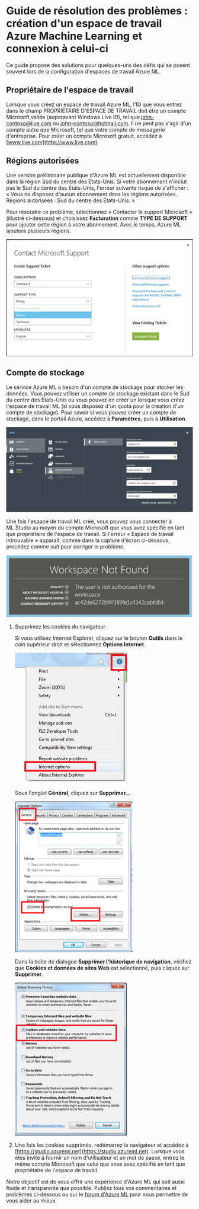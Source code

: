 <properties title="Troubleshooting Guide: Creating and connecting to an Azure Machine Learning workspace" pageTitle="Troubleshooting Guide: Creating and connecting to an Azure Machine Learning workspace | Azure" description="Solutions for common issues in creating and connecting to an Azure Machine Learning workspace " metaKeywords="" services="machine-learning" solutions="" documentationCenter="" authors="garye" videoId="" scriptId="" />

# Guide de résolution des problèmes : création d'un espace de travail Azure Machine Learning et connexion à celui-ci

Ce guide propose des solutions pour quelques-uns des défis qui se posent souvent lors de la configuration d'espaces de travail Azure ML.

## Propriétaire de l'espace de travail

Lorsque vous créez un espace de travail Azure ML, l'ID que vous entrez dans le champ PROPRIÉTAIRE D'ESPACE DE TRAVAIL doit être un compte Microsoft valide (auparavant Windows Live ID), tel que <john-contoso@live.com> ou <john-contoso@hotmail.com>. Il ne peut pas s'agir d'un compte autre que Microsoft, tel que votre compte de messagerie d'entreprise. Pour créer un compte Microsoft gratuit, accédez à [www.live.com](http://www.live.com).

## Régions autorisées

Une version préliminaire publique d'Azure ML est actuellement disponible dans la région Sud du centre des États-Unis. Si votre abonnement n'inclut pas le Sud du centre des États-Unis, l'erreur suivante risque de s'afficher : « Vous ne disposez d'aucun abonnement dans les régions autorisées. Régions autorisées : Sud du centre des États-Unis. »

Pour résoudre ce problème, sélectionnez « Contacter le support Microsoft » (illustré ci-dessous) et choisissez **Facturation** comme **TYPE DE SUPPORT** pour ajouter cette région à votre abonnement. Avec le temps, Azure ML ajoutera plusieurs régions.

![Contact Microsoft support][screen1]

## Compte de stockage

Le service Azure ML a besoin d'un compte de stockage pour stocker les données. Vous pouvez utiliser un compte de stockage existant dans le Sud du centre des États-Unis ou vous pouvez en créer un lorsque vous créez l'espace de travail ML (si vous disposez d'un quota pour la création d'un compte de stockage). Pour savoir si vous pouvez créer un compte de stockage, dans le portail Azure, accédez à **Paramètres**, puis à **Utilisation**.

![Create workspace][screen2]

Une fois l'espace de travail ML créé, vous pouvez vous connecter à ML Studio au moyen du compte Microsoft que vous avez spécifié en tant que propriétaire de l'espace de travail. Si l'erreur « Espace de travail introuvable » apparaît, comme dans la capture d'écran ci-dessous, procédez comme suit pour corriger le problème.

![Workspace not found][screen3]

1.  Supprimez les cookies du navigateur.

    Si vous utilisez Internet Explorer, cliquez sur le bouton **Outils** dans le coin supérieur droit et sélectionnez **Options Internet**.

    ![Internet options][screen4]

    Sous l'onglet **Général**, cliquez sur **Supprimer…**

    ![General tab][screen5]

    Dans la boîte de dialogue **Supprimer l'historique de navigation**, vérifiez que **Cookies et données de sites Web** est sélectionné, puis cliquez sur **Supprimer**.

    ![Delete cookies][screen6]

2.  Une fois les cookies supprimés, redémarrez le navigateur et accédez à [https://studio.azureml.net](https://studio.azureml.net). Lorsque vous êtes invité à fournir un nom d'utilisateur et un mot de passe, entrez le même compte Microsoft que celui que vous avez spécifié en tant que propriétaire de l'espace de travail.

Notre objectif est de vous offrir une expérience d'Azure ML qui soit aussi fluide et transparente que possible. Publiez tous vos commentaires et problèmes ci-dessous ou sur le [forum d'Azure ML](http://social.msdn.microsoft.com/Forums/windowsazure/en-US/home?forum=MachineLearning) pour nous permettre de vous aider au mieux.

[screen1]:./media/machine-learning-troubleshooting-creating-ml-workspace/screen1.png
[screen2]:./media/machine-learning-troubleshooting-creating-ml-workspace/screen2.png
[screen3]:./media/machine-learning-troubleshooting-creating-ml-workspace/screen3.png
[screen4]:./media/machine-learning-troubleshooting-creating-ml-workspace/screen4.png
[screen5]:./media/machine-learning-troubleshooting-creating-ml-workspace/screen5.png
[screen6]:./media/machine-learning-troubleshooting-creating-ml-workspace/screen6.png

